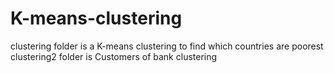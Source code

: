 # K-means-clustering
clustering folder  is a K-means clustering to find which countries are poorest
clustering2 folder is Customers of bank clustering 
